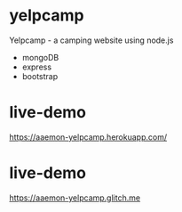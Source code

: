 # yelpcamp
Yelpcamp - a camping website using node.js
- mongoDB
- express
- bootstrap

# live-demo
https://aaemon-yelpcamp.herokuapp.com/

# live-demo
https://aaemon-yelpcamp.glitch.me
